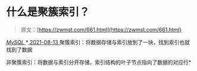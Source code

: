 <!--yml
category: 未分类
date: 0001-01-01 00:00:00
-->

# 什么是聚簇索引？

> 原文：[https://zwmst.com/661.html](https://zwmst.com/661.html)

   [ *MySQL* ](https://zwmst.com/mysql)*[ <time datetime="2021-08-14T07:52:05+08:00"> 2021-08-13 </time> ](https://zwmst.com/661.html)  聚簇索引：将数据存储与索引放到了一块，找到索引也就找到了数据

非聚簇索引：将数据与索引分开存储，索引结构的叶子节点指向了数据的对应行*